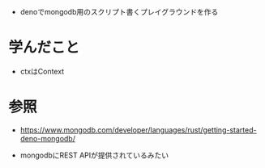 - denoでmongodb用のスクリプト書くプレイグラウンドを作る


# 学んだこと
- ctxはContext

# 参照
- https://www.mongodb.com/developer/languages/rust/getting-started-deno-mongodb/

- mongodbにREST APIが提供されているみたい